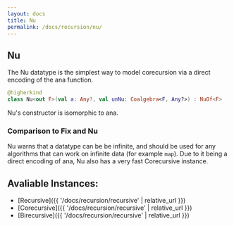 ```yaml
---
layout: docs
title: Nu
permalink: /docs/recursion/nu/
---
```


## Nu

The Nu datatype is the simplest way to model corecursion via a direct encoding of the
ana function.

```kotlin
@higherkind
class Nu<out F>(val a: Any?, val unNu: Coalgebra<F, Any?>) : NuOf<F>
```

Nu's constructor is isomorphic to ana.

### Comparison to Fix and Nu

Nu warns that a datatype can be be infinite, and should be used for any algorithms
that can work on infinite data (for example `map`). Due to it being a direct encoding
of ana, Nu also has a very fast Corecursive instance.

## Avaliable Instances:

- [Recursive]({{ '/docs/recursion/recursive' | relative_url }})
- [Corecursive]({{ '/docs/recursion/recursive' | relative_url }})
- [Birecursive]({{ '/docs/recursion/recursive' | relative_url }})
